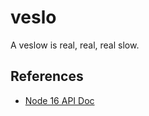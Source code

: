 # veslo
A veslow is real, real, real slow.

## References
* [Node 16 API Doc](https://nodejs.org/dist/latest-v16.x/docs/api/)
